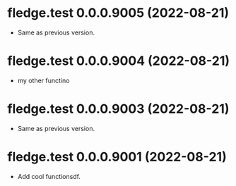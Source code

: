 <!-- NEWS.md is maintained by https://cynkra.github.io/fledge, do not edit -->

# fledge.test 0.0.0.9005 (2022-08-21)

- Same as previous version.


# fledge.test 0.0.0.9004 (2022-08-21)

- my other functino


# fledge.test 0.0.0.9003 (2022-08-21)

- Same as previous version.


# fledge.test 0.0.0.9001 (2022-08-21)

- Add cool functionsdf.


